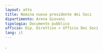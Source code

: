 ```yaml
---
layout: atto
title: Nomina nuovo presidente dei Soci
dipartimento: Arena Giovani
tipologia: Documento pubblico
ufficio: Dip. Direttivo > Ufficio Dei Soci
lang: it
---
```

.